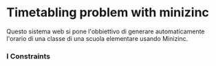 # Timetabling problem with minizinc
Questo sistema web si pone l'obbiettivo di generare automaticamente l'orario di una classe di una scuola elementare usando Minizinc.
### I Constraints
